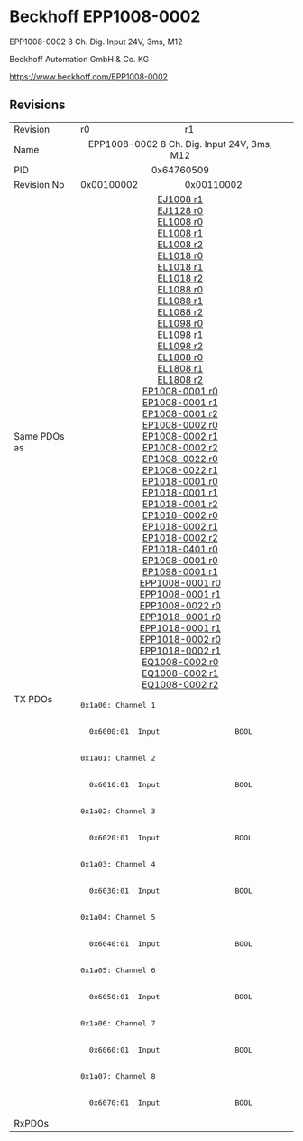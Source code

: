 # Beckhoff EPP1008-0002

EPP1008-0002 8 Ch. Dig. Input 24V, 3ms, M12

Beckhoff Automation GmbH & Co. KG

https://www.beckhoff.com/EPP1008-0002

## Revisions
<table>
<tr>
<td>Revision</td>
<td>r0</td>
<td>r1</td>
</tr>
<tr>
<td>Name</td>
<td colspan=2 align="center">EPP1008-0002 8 Ch. Dig. Input 24V, 3ms, M12</td>
</tr>
<tr>
<td>PID</td>
<td colspan=2 align="center">0x64760509</td>
</tr>
<tr>
<td>Revision No</td>
<td>0x00100002</td>
<td>0x00110002</td>
</tr>
<tr>
<td>Same PDOs as</td>
<td colspan=2 align="center"><a href="EJ1008.md">EJ1008 r1</a><br/><a href="EJ1128.md">EJ1128 r0</a><br/><a href="EL1008.md">EL1008 r0</a><br/><a href="EL1008.md">EL1008 r1</a><br/><a href="EL1008.md">EL1008 r2</a><br/><a href="EL1018.md">EL1018 r0</a><br/><a href="EL1018.md">EL1018 r1</a><br/><a href="EL1018.md">EL1018 r2</a><br/><a href="EL1088.md">EL1088 r0</a><br/><a href="EL1088.md">EL1088 r1</a><br/><a href="EL1088.md">EL1088 r2</a><br/><a href="EL1098.md">EL1098 r0</a><br/><a href="EL1098.md">EL1098 r1</a><br/><a href="EL1098.md">EL1098 r2</a><br/><a href="EL1808.md">EL1808 r0</a><br/><a href="EL1808.md">EL1808 r1</a><br/><a href="EL1808.md">EL1808 r2</a><br/><a href="EP1008-0001.md">EP1008-0001 r0</a><br/><a href="EP1008-0001.md">EP1008-0001 r1</a><br/><a href="EP1008-0001.md">EP1008-0001 r2</a><br/><a href="EP1008-0002.md">EP1008-0002 r0</a><br/><a href="EP1008-0002.md">EP1008-0002 r1</a><br/><a href="EP1008-0002.md">EP1008-0002 r2</a><br/><a href="EP1008-0022.md">EP1008-0022 r0</a><br/><a href="EP1008-0022.md">EP1008-0022 r1</a><br/><a href="EP1018-0001.md">EP1018-0001 r0</a><br/><a href="EP1018-0001.md">EP1018-0001 r1</a><br/><a href="EP1018-0001.md">EP1018-0001 r2</a><br/><a href="EP1018-0002.md">EP1018-0002 r0</a><br/><a href="EP1018-0002.md">EP1018-0002 r1</a><br/><a href="EP1018-0002.md">EP1018-0002 r2</a><br/><a href="EP1018-0401.md">EP1018-0401 r0</a><br/><a href="EP1098-0001.md">EP1098-0001 r0</a><br/><a href="EP1098-0001.md">EP1098-0001 r1</a><br/><a href="EPP1008-0001.md">EPP1008-0001 r0</a><br/><a href="EPP1008-0001.md">EPP1008-0001 r1</a><br/><a href="EPP1008-0022.md">EPP1008-0022 r0</a><br/><a href="EPP1018-0001.md">EPP1018-0001 r0</a><br/><a href="EPP1018-0001.md">EPP1018-0001 r1</a><br/><a href="EPP1018-0002.md">EPP1018-0002 r0</a><br/><a href="EPP1018-0002.md">EPP1018-0002 r1</a><br/><a href="EQ1008-0002.md">EQ1008-0002 r0</a><br/><a href="EQ1008-0002.md">EQ1008-0002 r1</a><br/><a href="EQ1008-0002.md">EQ1008-0002 r2</a></td>
</tr>
<tr>
<td rowspan=16 valign=top>TX PDOs</td>
<td colspan=2 align="left"><pre>0x1a00: Channel 1</pre></td>
<td></td>
</tr>
<tr>
<td colspan=2 align="left"><pre>  0x6000:01  Input                 BOOL</pre></td>
</tr>
<tr>
<td colspan=2 align="left"><pre>0x1a01: Channel 2</pre></td>
</tr>
<tr>
<td colspan=2 align="left"><pre>  0x6010:01  Input                 BOOL</pre></td>
</tr>
<tr>
<td colspan=2 align="left"><pre>0x1a02: Channel 3</pre></td>
</tr>
<tr>
<td colspan=2 align="left"><pre>  0x6020:01  Input                 BOOL</pre></td>
</tr>
<tr>
<td colspan=2 align="left"><pre>0x1a03: Channel 4</pre></td>
</tr>
<tr>
<td colspan=2 align="left"><pre>  0x6030:01  Input                 BOOL</pre></td>
</tr>
<tr>
<td colspan=2 align="left"><pre>0x1a04: Channel 5</pre></td>
</tr>
<tr>
<td colspan=2 align="left"><pre>  0x6040:01  Input                 BOOL</pre></td>
</tr>
<tr>
<td colspan=2 align="left"><pre>0x1a05: Channel 6</pre></td>
</tr>
<tr>
<td colspan=2 align="left"><pre>  0x6050:01  Input                 BOOL</pre></td>
</tr>
<tr>
<td colspan=2 align="left"><pre>0x1a06: Channel 7</pre></td>
</tr>
<tr>
<td colspan=2 align="left"><pre>  0x6060:01  Input                 BOOL</pre></td>
</tr>
<tr>
<td colspan=2 align="left"><pre>0x1a07: Channel 8</pre></td>
</tr>
<tr>
<td colspan=2 align="left"><pre>  0x6070:01  Input                 BOOL</pre></td>
</tr>
<tr>
<td>RxPDOs</td>
<td colspan=2 align="left"></td>
</tr>
</table>
